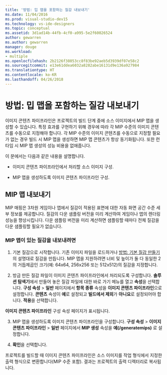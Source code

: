```yaml
---
title: '방법: 밉 맵을 포함하는 질감 내보내기'
ms.date: 11/04/2016
ms.prod: visual-studio-dev15
ms.technology: vs-ide-designers
ms.topic: conceptual
ms.assetid: 3d1ad14b-44fb-4cf0-a995-5e2f60026524
author: gewarren
ms.author: gewarren
manager: douge
ms.workload:
- multiple
ms.openlocfilehash: 2b2126f38053cc8f83be92aeb5d3939df07e58c2
ms.sourcegitcommit: e13e61ddea6032a8282abe16131d9e136a927984
ms.translationtype: HT
ms.contentlocale: ko-KR
ms.lasthandoff: 04/26/2018
---
```

# <a name="how-to-export-a-texture-that-contains-mipmaps"></a>방법: 밉 맵을 포함하는 질감 내보내기

이미지 콘텐츠 파이프라인은 프로젝트의 빌드 단계 중에 소스 이미지에서 MIP 맵을 생성할 수 있습니다. 특정 효과를 구현하기 위해 경우에 따라 각 MIP 수준의 이미지 콘텐츠를 수동으로 지정해야 합니다. 각 MIP 수준의 이미지 콘텐츠를 수동으로 지정할 필요가 없는 경우 빌드 시 MIP 맵을 생성하면 MIP 맵 콘텐츠가 항상 동기화됩니다. 또한 런타임 시 MIP 맵 생성의 성능 비용을 없애줍니다.

이 문에서는 다음과 같은 내용을 설명합니다.

- 이미지 콘텐츠 파이프라인에서 처리할 소스 이미지 구성.

- MIP 맵을 생성하도록 이미지 콘텐츠 파이프라인 구성.

## <a name="export-mipmaps"></a>MIP 맵 내보내기

MIP 매핑은 3차원 게임이나 앱에서 질감이 적용된 표면에 대한 자동 화면 공간 수준 세부 정보를 제공합니다. 질감의 다운 샘플링 버전을 미리 계산하여 게임이나 앱의 렌더링 성능을 향상시킵니다. 다운 샘플링 버전을 미리 계산하면 샘플링할 때마다 전체 질감을 다운 샘플링할 필요가 없습니다.

### <a name="to-export-a-texture-that-has-mipmaps"></a>MIP 맵이 있는 질감을 내보내려면

1.  기본 질감으로 시작합니다. 기존 이미지 파일을 로드하거나 [방법: 기본 질감 만들기](../designers/how-to-create-a-basic-texture.md)의 설명대로 질감을 만듭니다. MIP 맵을 지원하려면 너비 및 높이가 둘 다 동일한 2의 거듭제곱인 크기(예: 64x64, 256x256 또는 512x512)의 질감을 지정합니다.

2.  방금 만든 질감 파일이 이미지 콘텐츠 파이프라인에서 처리되도록 구성합니다. **솔루션 탐색기**에서 만들어 놓은 질감 파일에 대한 바로 가기 메뉴를 열고 **속성**을 선택합니다. **구성 속성** > **일반** 페이지에서 **항목 종류** 속성을 **이미지 콘텐츠 파이프라인**으로 설정합니다. **콘텐츠** 속성이 **예**로 설정되고 **빌드에서 제외**가 **아니요**로 설정되어야 합니다. **적용**을 선택합니다.

   **이미지 콘텐츠 파이프라인** 구성 속성 페이지가 표시됩니다.

3.  MIP 맵을 생성하도록 이미지 콘텐츠 파이프라인을 구성합니다. **구성 속성** > **이미지 콘텐츠 파이프라인** > **일반** 페이지에서 **MIP 생성** 속성을 **예(/generatemips)** 로 설정합니다.

4.  **확인**을 선택합니다.

프로젝트를 빌드할 때 이미지 콘텐츠 파이프라인은 소스 이미지를 작업 형식에서 지정한 출력 형식으로 변환합니다(MIP 수준 포함). 결과는 프로젝트의 출력 디렉터리로 복사됩니다.